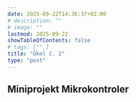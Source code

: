 ```yaml
---
date: 2025-09-22T14:36:37+02:00
# description: ""
# image: ""
lastmod: 2025-09-22
showTableOfContents: false
# tags: ["",]
title: "Úkol č. 2"
type: "post"
---
```

## Miniprojekt Mikrokontroler